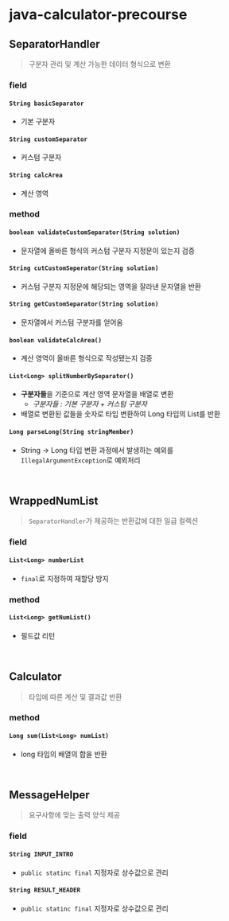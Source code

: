 # java-calculator-precourse

## SeparatorHandler
> 구분자 관리 및 계산 가능한 데이터 형식으로 변환
### field
#### `String basicSeparator`
- 기본 구분자
#### `String customSeparator`
- 커스텀 구분자
#### `String calcArea`
- 계산 영역
### method
#### `boolean validateCustomSeparator(String solution)`
- 문자열에 올바른 형식의 커스텀 구분자 지정문이 있는지 검증

#### `String cutCustomSeperator(String solution)`
- 커스텀 구분자 지정문에 해당되는 영역을 잘라낸 문자열을 반환 

#### `String getCustomSeparator(String solution)`
- 문자열에서 커스텀 구분자를 얻어옴

#### `boolean validateCalcArea()`
- 계산 영역이 올바른 형식으로 작성됐는지 검증

#### `List<Long> splitNumberBySeparator()`
- **구분자들**을 기준으로 계산 영역 문자열을 배열로 변환
  - _구분자들 : 기본 구분자 + 커스텀 구분자_
- 배열로 변환된 값들을 숫자로 타입 변환하여 Long 타입의 List를 반환

#### `Long parseLong(String stringMember)`
- String -> Long 타입 변환 과정에서 발생하는 예외를 `IllegalArgumentException`로 예외처리

<br>

## WrappedNumList
> `SeparatorHandler`가 제공하는 반환값에 대한 일급 컬렉션<br>
### field 
#### `List<Long> numberList`
- `final`로 지정하여 재할당 방지
### method
#### `List<Long> getNumList()`
- 필드값 리턴

<br>

## Calculator
> 타입에 따른 계산 및 결과값 반환
### method
#### `Long sum(List<Long> numList)`
- long 타입의 배열의 합을 반환

<br>

## MessageHelper
> 요구사항에 맞는 출력 양식 제공
### field
#### `String INPUT_INTRO`
- `public statinc final` 지정자로 상수값으로 관리
#### `String RESULT_HEADER`
- `public statinc final` 지정자로 상수값으로 관리
